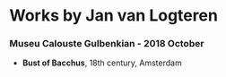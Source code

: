 # Works by Jan van Logteren

### Museu Calouste Gulbenkian - 2018 October
- **Bust of Bacchus**, 18th century, Amsterdam